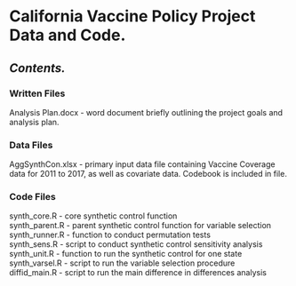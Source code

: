 # __California Vaccine Policy Project Data and Code.__

## _Contents._ 

### Written Files
Analysis Plan.docx - word document briefly outlining the project goals and analysis plan.

### Data Files
AggSynthCon.xlsx - primary input data file containing Vaccine Coverage data for 2011 to 2017, as well as covariate data. Codebook is included in file. 

### Code Files
synth_core.R - core synthetic control function   
synth_parent.R - parent synthetic control function for variable selection
synth_runner.R - function to conduct permutation tests         
synth_sens.R - script to conduct synthetic control sensitivity analysis    
synth_unit.R - function to run the synthetic control for one state     
synth_varsel.R - script to run the variable selection procedure  
diffid_main.R - script to run the main difference in differences analysis




